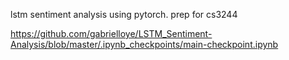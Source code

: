lstm sentiment analysis using pytorch. prep for cs3244

https://github.com/gabrielloye/LSTM_Sentiment-Analysis/blob/master/.ipynb_checkpoints/main-checkpoint.ipynb

